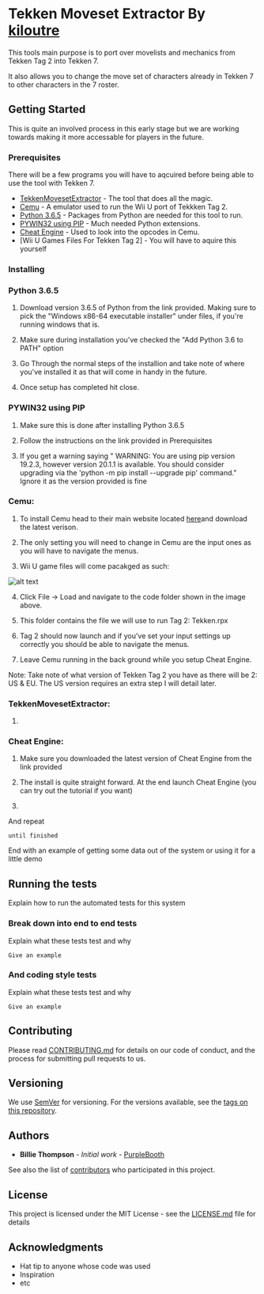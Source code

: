 # Tekken Moveset Extractor By [kiloutre](https://twitter.com/kiloutre) 

This tools main purpose is to port over movelists and mechanics from Tekken Tag 2 into Tekken 7.

It also allows you to change the move set of characters already in Tekken 7 to other characters in the 7 roster.

## Getting Started

This is quite an involved process in this early stage but we are working towards making it more accessable for players in the future.


### Prerequisites

There will be a few programs you will have to aqcuired before being able to use the tool with Tekken 7.

* [TekkenMovesetExtractor](https://github.com/Kiloutre/TekkenMovesetExtractor/releases/) - The tool that does all the magic.
* [Cemu](https://cemu.info/) - A emulator used to run the Wii U port of Tekkken Tag 2.
* [Python 3.6.5](https://www.python.org/downloads/release/python-365/) - Packages from Python are needed for this tool to run.
* [PYWIN32 using PIP](http://www.qarevolution.com/5-step-install-pywin32-using-pip/) - Much needed Python extensions.
* [Cheat Engine](https://www.cheatengine.org/) - Used to look into the opcodes in Cemu.
* [Wii U Games Files For Tekken Tag 2] - You will have to aquire this yourself

### Installing

### Python 3.6.5

1. Download version 3.6.5 of Python from the link provided. Making sure to pick the "Windows x86-64 executable installer" under files, if you're running windows that is.

2. Make sure during installation you've checked the "Add Python 3.6 to PATH" option

3. Go Through the normal steps of the installion and take note of where you've installed it as that will come in handy in the future.

4. Once setup has completed hit close.

### PYWIN32 using PIP

1. Make sure this is done after installing Python 3.6.5

2. Follow the instructions on the link provided in Prerequisites

3. If you get a warning saying " WARNING: You are using pip version 19.2.3, however version 20.1.1 is available. You should consider upgrading via the 'python -m pip install --upgrade pip' command." Ignore it as the version provided is fine

### Cemu:

1. To install Cemu head to their main website located [here](https://cemu.info/)and download the latest verison.

2. The only setting you will need to change in Cemu are the input ones as you will have to navigate the menus.

3. Wii U game files will come pacakged as such:

![alt text](https://i.imgur.com/4D9BFBQ.png)

4. Click File -> Load and navigate to the code folder shown in the image above.

5. This folder contains the file we will use to run Tag 2: Tekken.rpx

6. Tag 2 should now launch and if you've set your input settings up correctly you should be able to navigate the menus.

7. Leave Cemu running in the back ground while you setup Cheat Engine.

Note: Take note of what version of Tekken Tag 2 you have as there will be 2: US & EU. The US version requires an extra step I will detail later.

### TekkenMovesetExtractor:

1. 

### Cheat Engine: 

1. Make sure you downloaded the latest version of Cheat Engine from the link provided

2. The install is quite straight forward. At the end launch Cheat Engine (you can try out the tutorial if you want)

3. 

And repeat

```
until finished
```

End with an example of getting some data out of the system or using it for a little demo

## Running the tests

Explain how to run the automated tests for this system

### Break down into end to end tests

Explain what these tests test and why

```
Give an example
```

### And coding style tests

Explain what these tests test and why

```
Give an example
```

## Contributing

Please read [CONTRIBUTING.md](https://gist.github.com/PurpleBooth/b24679402957c63ec426) for details on our code of conduct, and the process for submitting pull requests to us.

## Versioning

We use [SemVer](http://semver.org/) for versioning. For the versions available, see the [tags on this repository](https://github.com/your/project/tags). 

## Authors

* **Billie Thompson** - *Initial work* - [PurpleBooth](https://github.com/PurpleBooth)

See also the list of [contributors](https://github.com/your/project/contributors) who participated in this project.

## License

This project is licensed under the MIT License - see the [LICENSE.md](LICENSE.md) file for details

## Acknowledgments

* Hat tip to anyone whose code was used
* Inspiration
* etc

